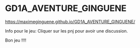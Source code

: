 # GD1A_AVENTURE_GINGUENE


 https://maximeginguene.github.io/GD1A_AVENTURE_GINGUENE/
 
 Info pour le jeu: Cliquer sur les pnj pour avoir une discussion.
 
 Bon jeu !!!!
